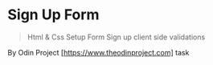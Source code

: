 # Sign Up Form
> Html & Css Setup
> Form Sign up client side validations

By Odin Project [https://www.theodinproject.com] task 